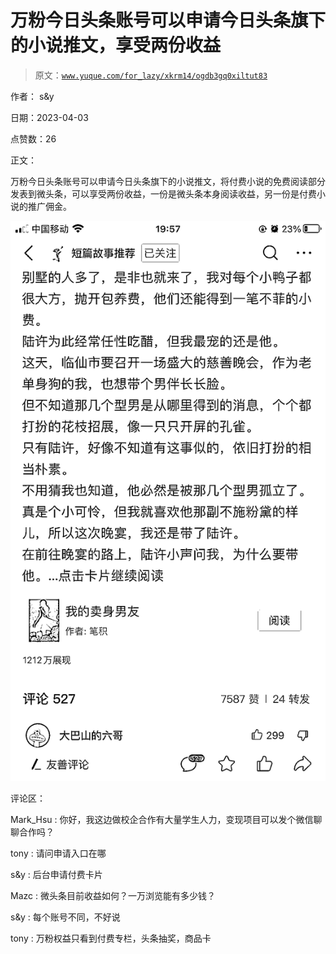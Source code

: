# 万粉今日头条账号可以申请今日头条旗下的小说推文，享受两份收益

> 原文：[`www.yuque.com/for_lazy/xkrm14/ogdb3gq0xiltut83`](https://www.yuque.com/for_lazy/xkrm14/ogdb3gq0xiltut83)

作者： s&y

日期：2023-04-03

点赞数：26

正文：

万粉今日头条账号可以申请今日头条旗下的小说推文，将付费小说的免费阅读部分发表到微头条，可以享受两份收益，一份是微头条本身阅读收益，另一份是付费小说的推广佣金。

![](img/5676da238903ff143ad028720e683101.png)

评论区：

Mark_Hsu : 你好，我这边做校企合作有大量学生人力，变现项目可以发个微信聊聊合作吗？

tony : 请问申请入口在哪

s&y : 后台申请付费卡片

Mazc : 微头条目前收益如何？一万浏览能有多少钱？

s&y : 每个账号不同，不好说

tony : 万粉权益只看到付费专栏，头条抽奖，商品卡



